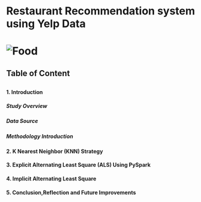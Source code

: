 <h1>Restaurant Recommendation system using Yelp Data<h1>

![Food](https://github.com/zhanren/Food-app/blob/master/Restaurant%20recommandation/food.jpg)

<h2>Table of Content<h2>

<h4>1. Introduction<h4>

  <h5> Study Overview<h5>
  <h5> Data Source<h5>
  <h5> Methodology Introduction<h5>
     
<h4>2. K Nearest Neighbor (KNN) Strategy<h4>

<h4>3. Explicit Alternating Least Square (ALS) Using PySpark<h4>

<h4>4. Implicit Alternating Least Square<h4>

<h4>5. Conclusion,Reflection and Future Improvements<h4>
     
